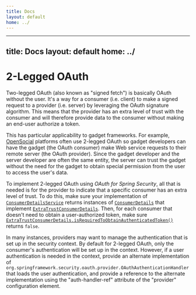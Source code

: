 ```yaml
---
title: Docs
layout: default
home: ../
---
```



---
title: Docs
layout: default
home: ../
---


# 2-Legged OAuth

Two-legged OAuth (also known as "signed fetch") is basically OAuth without the user. It's a way for a consumer (i.e. client) to make a signed request
to a provider (i.e. server) by leveraging the OAuth signature algorithm. This means that the provider has an extra level of trust with the consumer and will
therefore provide data to the consumer without making an end-user authorize a token.

This has particular applicability to gadget frameworks. For example, [OpenSocial](http://www.opensocial.org/) platforms often use 2-legged OAuth so gadget
developers can have the gadget (the OAuth consumer) make Web service requests to their remote server (the OAuth provider). Since the gadget developer and
the server developer are often the same entity, the server can trust the gadget without the need for the gadget to obtain special permission from the user to
access the user's data.

To implement 2-legged OAuth using _OAuth for Spring Security_, all that is needed is for the provider to indicate that a specific consumer has an extra
level of trust. To do this, make sure your implementation of [`ConsumerDetailsService`][ConsumerDetailsService] returns instances of 
[`ConsumerDetails`][ConsumerDetails] that implement [`ExtraTrustConsumerDetails`][ExtraTrustConsumerDetails]. Then, for each consumer
that doesn't need to obtain a user-authorized token, make sure [`ExtraTrustConsumerDetails.isRequiredToObtainAuthenticatedToken()`][isRequiredToObtainAuthenticatedToken]
returns `false`.

In many instances, providers may want to manage the authentication that is set up in the security context. By default for 2-legged OAuth, only the consumer's
authentication will be set up in the context. However, if a user authentication is needed in the context, provide an alternate implementation of
`org.springframework.security.oauth.provider.OAuthAuthenticationHandler` that loads the user authentication, and provide a reference to the alternate
implementation using the "auth-handler-ref" attribute of the "provider" configuration element.

[ConsumerDetailsService]: http://static.springsource.org/spring-security/oauth/apidocs/org/springframework/security/oauth/provider/ConsumerDetailsService.html
[ConsumerDetails]: http://static.springsource.org/spring-security/oauth/apidocs/org/springframework/security/oauth/provider/ConsumerDetails.html
[ExtraTrustConsumerDetails]: http://static.springsource.org/spring-security/oauth/apidocs/org/springframework/security/oauth/provider/ExtraTrustConsumerDetails.html
[isRequiredToObtainAuthenticatedToken]: http://static.springsource.org/spring-security/oauth/apidocs/org/springframework/security/oauth/provider/ExtraTrustConsumerDetails.html#isRequiredToObtainAuthenticatedToken()
